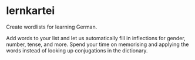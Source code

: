 # lernkartei

Create wordlists for learning German.

Add words to your list and let us automatically fill in inflections for gender,
number, tense, and more. Spend your time on memorising and applying the words
instead of looking up conjugations in the dictionary.

